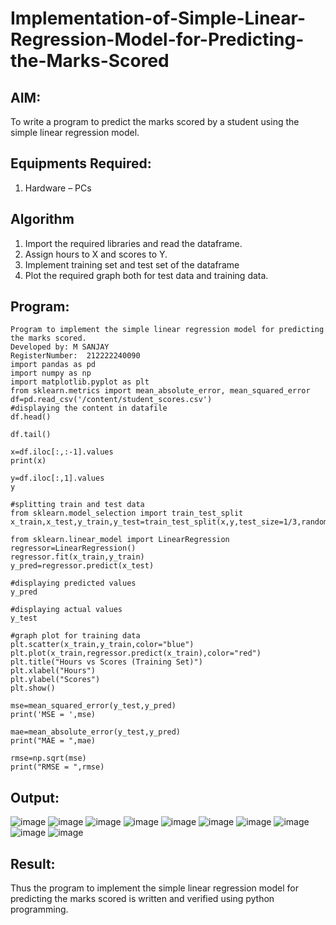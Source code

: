 # Implementation-of-Simple-Linear-Regression-Model-for-Predicting-the-Marks-Scored

## AIM:
To write a program to predict the marks scored by a student using the simple linear regression model.

## Equipments Required:
1. Hardware – PCs
## Algorithm
1. Import the required libraries and read the dataframe.
2. Assign hours to X and scores to Y.
3.  Implement training set and test set of the dataframe
4.  Plot the required graph both for test data and training data.

## Program:
```
Program to implement the simple linear regression model for predicting the marks scored.
Developed by: M SANJAY
RegisterNumber:  212222240090
import pandas as pd
import numpy as np
import matplotlib.pyplot as plt
from sklearn.metrics import mean_absolute_error, mean_squared_error
df=pd.read_csv('/content/student_scores.csv')
#displaying the content in datafile
df.head()

df.tail()

x=df.iloc[:,:-1].values
print(x)

y=df.iloc[:,1].values
y

#splitting train and test data
from sklearn.model_selection import train_test_split
x_train,x_test,y_train,y_test=train_test_split(x,y,test_size=1/3,random_state=0)

from sklearn.linear_model import LinearRegression
regressor=LinearRegression()
regressor.fit(x_train,y_train)
y_pred=regressor.predict(x_test)

#displaying predicted values
y_pred

#displaying actual values
y_test

#graph plot for training data
plt.scatter(x_train,y_train,color="blue")
plt.plot(x_train,regressor.predict(x_train),color="red")
plt.title("Hours vs Scores (Training Set)")
plt.xlabel("Hours")
plt.ylabel("Scores")
plt.show()

mse=mean_squared_error(y_test,y_pred)
print('MSE = ',mse)

mae=mean_absolute_error(y_test,y_pred)
print("MAE = ",mae)

rmse=np.sqrt(mse)
print("RMSE = ",rmse)
```

## Output:
![image](https://github.com/Sanjay22006832/Implementation-of-Simple-Linear-Regression-Model-for-Predicting-the-Marks-Scored/assets/119830477/55f44897-cc59-4d27-b464-5069bc2d61d1)
![image](https://github.com/Sanjay22006832/Implementation-of-Simple-Linear-Regression-Model-for-Predicting-the-Marks-Scored/assets/119830477/4e633e72-8954-4826-8f6c-a1952529dc04)
![image](https://github.com/Sanjay22006832/Implementation-of-Simple-Linear-Regression-Model-for-Predicting-the-Marks-Scored/assets/119830477/ad91fb98-98ab-4665-95f0-180a37ad78b8)
![image](https://github.com/Sanjay22006832/Implementation-of-Simple-Linear-Regression-Model-for-Predicting-the-Marks-Scored/assets/119830477/b310bf5b-b55d-4a13-b39a-a314ad617ea3)
![image](https://github.com/Sanjay22006832/Implementation-of-Simple-Linear-Regression-Model-for-Predicting-the-Marks-Scored/assets/119830477/a9582a08-6a40-42c3-821d-a8004461c024)
![image](https://github.com/Sanjay22006832/Implementation-of-Simple-Linear-Regression-Model-for-Predicting-the-Marks-Scored/assets/119830477/787c9545-76b4-4fd8-8827-c3410185fb9e)
![image](https://github.com/Sanjay22006832/Implementation-of-Simple-Linear-Regression-Model-for-Predicting-the-Marks-Scored/assets/119830477/8959f3c6-6e42-4d5b-af7f-b0fae18e306d)
![image](https://github.com/Sanjay22006832/Implementation-of-Simple-Linear-Regression-Model-for-Predicting-the-Marks-Scored/assets/119830477/0ed54c30-7707-4e83-98f9-518fb9371394)
![image](https://github.com/Sanjay22006832/Implementation-of-Simple-Linear-Regression-Model-for-Predicting-the-Marks-Scored/assets/119830477/95af4196-e3b6-4c7d-b52b-9166cb23482c)
![image](https://github.com/Sanjay22006832/Implementation-of-Simple-Linear-Regression-Model-for-Predicting-the-Marks-Scored/assets/119830477/482a1f58-b45b-448c-a4f7-c3fee85d6149)



## Result:
Thus the program to implement the simple linear regression model for predicting the marks scored is written and verified using python programming.



